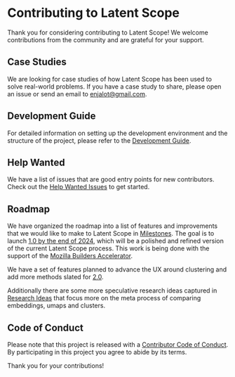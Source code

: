 # Contributing to Latent Scope

Thank you for considering contributing to Latent Scope! We welcome contributions from the community and are grateful for your support.

## Case Studies

We are looking for case studies of how Latent Scope has been used to solve real-world problems. If you have a case study to share, please open an issue or send an email to [enjalot@gmail.com](mailto:enjalot@gmail.com).

## Development Guide

For detailed information on setting up the development environment and the structure of the project, please refer to the [Development Guide](DEVELOPMENT.md).

## Help Wanted

We have a list of issues that are good entry points for new contributors. Check out the [Help Wanted Issues](https://github.com/enjalot/latent-scope/issues?q=is%3Aissue+is%3Aopen+label%3A%22help+wanted%22) to get started.

## Roadmap

We have organized the roadmap into a list of features and improvements that we would like to make to Latent Scope in [Milestones](https://github.com/enjalot/latent-scope/milestones).
The goal is to launch [1.0 by the end of 2024](https://github.com/enjalot/latent-scope/milestone/1), which will be a polished and refined version of the current Latent Scope process. This work is being done with the support of the [Mozilla Builders Accelerator](https://future.mozilla.org/builders/2024_cohort/).

We have a set of features planned to advance the UX around clustering and add more methods slated for [2.0](https://github.com/enjalot/latent-scope/milestone/3).

Additionally there are some more speculative research ideas captured in [Research Ideas](https://github.com/enjalot/latent-scope/milestone/2) that focus more on the meta process of comparing embeddings, umaps and clusters.

## Code of Conduct

Please note that this project is released with a [Contributor Code of Conduct](CODE_OF_CONDUCT.md). By participating in this project you agree to abide by its terms.

Thank you for your contributions!
